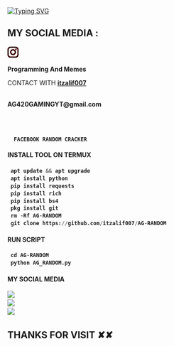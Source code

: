 [![Typing SVG](https://readme-typing-svg.herokuapp.com?color=50F739&background=000000&height=80&lines=Hello+World+I+am+Itz+Ahameed+;This+Tool+RANDOM+UID+Cloning+Tool+System;Thanks+You+Visit+My+Github)](https://git.io/typing-svg)






  
 
   ##  MY SOCIAL MEDIA : <br>

<a href="https://Instagram.com/Ahameed_07" target="_blank"><img src="https://github.com/Azim-vau/Azim-vau/blob/main/IMAGE/instagram.png" alt="alt text" width="25" height="25"></a> 
&nbsp;&nbsp;     &nbsp;&nbsp;    &nbsp;&nbsp;   &nbsp;&nbsp;   &nbsp;&nbsp;
  
____Programming And Memes____

CONTACT WITH <a href="https://github.com/itzalif007"><b>itzalif007 </a> </br><br>
<p> AG420GAMINGYT@gmail.com </p>  <br> <br> 


      FACEBOOK RANDOM CRACKER
</p>
  
#### INSTALL TOOL ON TERMUX
```python
 apt update && apt upgrade
 apt install python
 pip install requests
 pip install rich
 pip install bs4
 pkg install git 
 rm -Rf AG-RANDOM
 git clone https://github.com/itzalif007/AG-RANDOM
```
#### RUN SCRIPT
```python
 cd AG-RANDOM
 python AG_RANDOM.py
```


#### MY SOCIAL MEDIA

[![](https://img.shields.io/badge/Github-black?logo=Github&logoColor=red&labelColor=black)](https://github.com/itzalif007) <br>
[![](https://img.shields.io/badge/Facebook-black?logo=Facebook&logoColor=red&labelColor=black)](https://www.facebook.com/ag420gamingyt) <br>
[![](https://img.shields.io/badge/Instagram-black?logo=Instagram&logoColor=red&labelColor=black)](https://www.instagram.com/ahameed_007) <br>


<h2> THANKS FOR VISIT ✘✘ <h2\>
